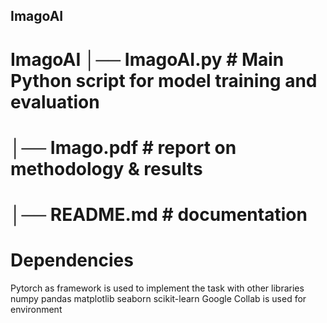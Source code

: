 ## ImagoAI
# ImagoAI │── ImagoAI.py # Main Python script for model training and evaluation
# │── Imago.pdf # report on methodology & results
# │── README.md # documentation

# Dependencies
Pytorch as framework is used to implement the task with other libraries 
numpy
pandas
matplotlib
seaborn
scikit-learn
Google Collab is used for environment

